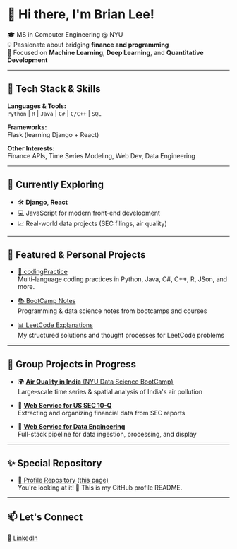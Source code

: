 # 👋 Hi there, I'm Brian Lee!

🎓 MS in Computer Engineering @ NYU  
💡 Passionate about bridging **finance and programming**  
🧠 Focused on **Machine Learning**, **Deep Learning**, and **Quantitative Development**

---

## 💼 Tech Stack & Skills

**Languages & Tools:**  
`Python` | `R` | `Java` | `C#` | `C/C++` | `SQL`  

**Frameworks:**  
Flask (learning Django + React)  

**Other Interests:**  
Finance APIs, Time Series Modeling, Web Dev, Data Engineering

---

## 🚀 Currently Exploring

- 🛠️ **Django**, **React**
- 💻 JavaScript for modern front-end development
- 📈 Real-world data projects (SEC filings, air quality)

---

## 📌 Featured & Personal Projects

- [🧠 codingPractice](https://github.com/BrianLee11/codingPractice)  
  Multi-language coding practices in Python, Java, C#, C++, R, JSon, and more.

- [📚 BootCamp Notes](https://github.com/BrianLee11/BootCamp)  
  Programming & data science notes from bootcamps and courses

- [📊 LeetCode Explanations](https://github.com/BrianLee11/LeetCode)  
  My structured solutions and thought processes for LeetCode problems

---

## 🤝 Group Projects in Progress

- 🌍 [**Air Quality in India** (NYU Data Science BootCamp)](https://github.com/BrianLee11/NYU_DS_group_project)  
  Large-scale time series & spatial analysis of India's air pollution

- 🧾 [**Web Service for US SEC 10-Q**](https://github.com/BrianLee11/accountingApp)  
  Extracting and organizing financial data from SEC reports

- 🧱 [**Web Service for Data Engineering**](https://github.com/BrianLee11/DataScienceWebsite)  
  Full-stack pipeline for data ingestion, processing, and display

---

## ✨ Special Repository

- [🌟 Profile Repository (this page)](https://github.com/BrianLee11/BrianLee11)  
  You're looking at it! 👀 This is my GitHub profile README.

---

## 📫 Let's Connect

[🔗 LinkedIn](https://www.linkedin.com/in/brian-jonghoon-lee-frm-caia-a96438199/)
